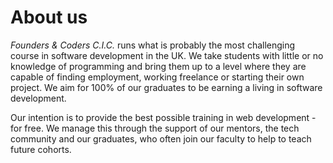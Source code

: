 # About us

*Founders & Coders C.I.C.* runs what is probably the most challenging course in software development in the UK. We take students with little or no knowledge of programming and bring them up to a level where they are capable of finding employment, working freelance or starting their own project. We aim for 100% of our graduates to be earning a living in software development.

Our intention is to provide the best possible training in web development - for free. We manage this through the support of our mentors, the tech community and our graduates, who often join our faculty to help to teach future cohorts.